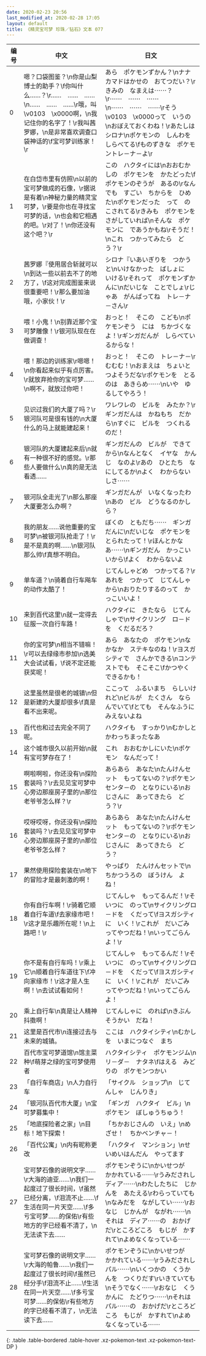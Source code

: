 ```yaml
---
date: 2020-02-23 20:56
last_modified_at: 2020-02-28 17:05
layout: default
title: 《精灵宝可梦 珍珠／钻石》文本 077
---
```

| 编号 | 中文 | 日文 |
| ---- | ---- | ---- |
| 0 | 嗯？口袋图鉴？\n你是山梨博士的助手？\f你叫什么……？\r……　……　……\n……　……　……\r哦，叫\v0103　\x0000啊，\n我记住你的名字了！\r我叫茜罗娜，\n是非常喜欢调查口袋神话的\f宝可梦训练家！\r | あら　ポケモンずかん？\nナナカマドはかせの　おてつだい？\rきみの　なまえは⋯⋯？\r⋯⋯　⋯⋯　⋯⋯\n⋯⋯　⋯⋯　⋯⋯\rそう　\v0103　\x0000って　いうの\nおぼえておくわね！\rあたしは　シロナ\nポケモンの　しんわを　しらべてる\fものずきな　ポケモントレ－ナ－よ\r |
| 1 | 在白岱市里有仿照\n以前的宝可梦做成的石像，\r据说是有着\n神秘力量的精灵宝可梦，\r要是你也在寻找宝可梦的话，\n也会和它相遇的吧。\r对了！\n你还没有这个吧？\r | この　ハクタイには\nおおむかしの　ポケモンを　かたどった\fポケモンのぞうが　あるの\rなんでも　すごい　ちからを　ひめた\nポケモンだった　って　のこされてる\rきみも　ポケモンを　さがしていれば\nそんな　ポケモンに　であうかもね\rそうだ！\nこれ　つかってみたら　どう？\r |
| 2 | 茜罗娜『使用居合斩就可以\n到达一些以前去不了的地方了，\f这对完成图鉴来说很重要吧！\r那么要加油哦，小家伙！\r | シロナ『いあいぎりを　つかうと\nいけなかった　ばしょに　いける\rそれって　ポケモンずかんに\nだいじな　ことでしょ\rじゃあ　がんばってね　トレ－ナ－さん\r |
| 3 | 喂！小鬼！\n别靠近那个宝可梦雕像！\r银河队现在在做调查！ | おっと！　そこの　こども\nポケモンぞう　には　ちかづくなよ！\rギンガだんが　しらべているからな！ |
| 4 | 喂！那边的训练家\r嗯嗯！\n你看起来似乎有点厉害。\r就放弃抢你的宝可梦……\n啊不，就放过你吧！ | おっと！　そこの　トレ－ナ－\rむむむ！\nおまえは　ちょいと　つよそうだな\rポケモンを　とるのは　あきらめ⋯⋯\nいや　ゆるしてやろう！ |
| 5 | 见识过我们的大厦了吗？\r银河队可是很有钱的\n大厦什么的马上就能建起来！ | ワレワレの　ビルを　みたか？\rギンガだんは　かねもち　だから\nすぐに　ビルを　つくれるのだ！ |
| 6 | 银河队的大厦建起来后\n就有一种很不好的感觉。\r那些人要做什么\n真的是无法看透…… | ギンガだんの　ビルが　できてから\nなんとなく　イヤな　かんじ　なのよ\rあの　ひとたち　なにしてるか\nよく　わからないしさ⋯⋯ |
| 7 | 银河队全走光了\n那么那座大厦要怎么办啊？ | ギンガだんが　いなくなったわ\nあの　ビル　どうなるのかしら？ |
| 8 | 我的朋友……说他重要的宝可梦\n被银河队抢走了！\r是不是真的啊……\n银河队那么帅\f真想不明白。 | ぼくの　ともだち⋯⋯　ギンガだんに\nだいじな　ポケモンを　とられたって！\rほんとかなあ⋯⋯\nギンガだん　かっこいいから\fよく　わからないよ |
| 9 | 单车道？\n骑着自行车飚车的动作太酷了！ | じてんしゃどめ　つかってる？\rあれを　つかって　じてんしゃから\nおりたりするのって　かっこいいよ！ |
| 10 | 来到百代这里\n就一定得去征服一次自行车路！ | ハクタイに　きたなら　じてんしゃで\nサイクリング　ロ－ドを　くだるだろ？ |
| 11 | 你的宝可梦\n相当不错嘛！\r可以去绿缘市参加\n选美大会试试看，\f说不定还能获奖呢！ | あら　あなたの　ポケモン\nなかなか　ステキなのね！\rヨスガシティで　さんかできる\nコンテストでも　そこそこ\fかつやく　できるかも！ |
| 12 | 这里虽然是很老的城镇\n但是新建的大厦却很多\f真是看不出来呢。 | ここって　ふるいまち　らしいけれど\nビルが　たくさん　ならんでいて\fとても　そんなふうに　みえないよね |
| 13 | 百代也和过去完全不同了呢。 | ハクタイも　すっかり\nむかしと　かわっちまったなあ |
| 14 | 这个城市很久以前开始\n就有宝可梦存在了！ | これ　おおむかしにいた\nポケモン　なんだって！ |
| 15 | 啊啦啊啦，你还没有\n探险套装吗？\r去见见宝可梦中心旁边那座房子里的\n那位老爷爷怎么样？\r | あらあら　あなた\nたんけんセット　もってないの？\rポケモンセンタ－の　となりにいる\nおじさんに　あってきたら　どう？\r |
| 16 | 哎呀哎呀，你还没有\n探险套装吗？\r去见见宝可梦中心旁边那座房子里的\n那位老爷爷怎么样？ | あらあら　あなた\nたんけんセット　もってないの？\rポケモンセンタ－の　となりにいる\nおじさんに　あってきたら　どう？ |
| 17 | 果然使用探险套装在\n地下的冒险才是最刺激的啊！ | やっぱり　たんけんセットで\nちかつうろの　ぼうけん　よね！ |
| 18 | 你有自行车啊！\r骑着它顺着自行车道\f去家缘市吧！\r这才是乐趣所在呢！\n上路吧！\r | じてんしゃ　もってるんだ！\rそいつに　のって\nサイクリングロ－ドを　くだって\fヨスガシティに　いく！\rこれが　だいごみ　ってやつだね！\nいってごらんよ！\r |
| 19 | 你不是有自行车吗！\r乘上它\n顺着自行车道往下\f冲向家缘市！\r这才是人生啊！\n去试试看如何！ | じてんしゃ　もってるんだ！\rそいつに　のって\nサイクリングロ－ドを　くだって\fヨスガシティに　いく！\rこれが　だいごみ　ってやつだね！\nいってごらんよ！ |
| 20 | 乘上自行车\n真是让人精神抖擞啊！ | じてんしゃに　のれば\nきぶんそうかい　だね！ |
| 21 | 这里是百代市\n连接过去与未来的城镇。 | ここは　ハクタイシティ\nむかしを　いまにつなぐ　まち |
| 22 | 百代市宝可梦道馆\n馆主菜种\f萌芽之绿的宝可梦使用者 | ハクタイシティ　ポケモンジム\nリ－ダ－　ナタネ\fはえる　みどりの　ポケモンつかい |
| 23 | 「自行车商店」\n人力自行车 | 「サイクル　ショップ\n　じてんしゃ　じんりき」 |
| 24 | 「银河队百代市大厦」\n宝可梦募集中！ | 「ギンガ　ハクタイ　ビル」\nポケモン　ぼしゅうちゅう！ |
| 25 | 「地底探险者之家」\n目标！地下探索！ | 「ちかおじさんの　いえ」\nめざせ！　ちかベンチャ－！ |
| 26 | 「百代公寓」\n内有昵称更改 | 「ハクタイ　マンション」\nせいめいはんだん　やってます |
| 27 | 宝可梦石像的说明文字……\r大海的迪亚……\n我们一起度过了很长时间，\f虽然已经分离，\f泪流不止……\f生活在同一片天空……\f多亏宝可梦……的保佑\r有些地方的字已经看不清了，\n无法读下去…… | ポケモンぞうに\nかいせつが　かかれている⋯⋯\rうみだされし　ディア⋯⋯\nわたしたちに　じかんを　あたえる\rわらっていても\nなみだを　ながしてい⋯⋯\rおなじ　じかんが　ながれ⋯⋯\nそれは　ディア⋯⋯の　おかげだ\rところどころ　もじが　かすれて\nよめなくなっている⋯⋯ |
| 28 | 宝可梦石像的说明文字……\r大海的帕鲁……\n我们一起度过了很长时间\f虽然已经分手\f泪流不止……\f生活在同一片天空……\f多亏宝可梦……的保佑\r有些地方的字已经看不清了，\n无法读下去…… | ポケモンぞうに\nかいせつが　かかれている⋯⋯\rうみだされし　パル⋯⋯\nいくつかの　くうかんを　つくりだす\rいきていても\nそうでなく⋯⋯\rおなじ　くうかんに　たどりつ⋯⋯\nそれは　パル⋯⋯の　おかげだ\rところどころ　もじが　かすれて\nよめなくなっている⋯⋯ |
{: .table .table-bordered .table-hover .xz-pokemon-text .xz-pokemon-text-DP }